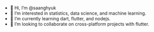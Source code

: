- 👋 Hi, I’m @saanghyuk
- 👀 I’m interested in statistics, data science, and machine learning. 
- 🌱 I’m currently learning dart, flutter, and nodejs. 
- 💞️ I’m looking to collaborate on cross-platform projects with flutter. 

<!---
saanghyuk/saanghyuk is a ✨ special ✨ repository because its `README.md` (this file) appears on your GitHub profile.
You can click the Preview link to take a look at your changes.
--->
